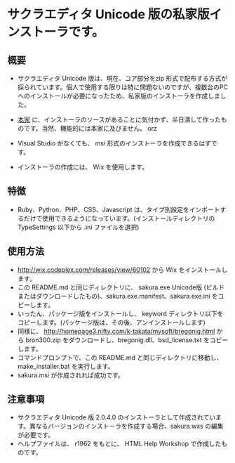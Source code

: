 サクラエディタ Unicode 版の私家版インストーラです。
============================================================

概要
-----

* サクラエディタ Unicode 版は、現在、コア部分をzip 形式で配布する方式が採られています。個人で使用する限りは特に問題ないのですが、複数台のPCへのインストールが必要になったため、私家版のインストーラを作成しました。

* [本家](http://sourceforge.net/apps/trac/sakura-editor/wiki/Installer) に、インストーラのソースがあることに気付かず、半日潰して作ったものです。当然、機能的には本家に及びません。 orz

* Visual Studio がなくても、 msi 形式のインストーラを作成できるはずです。
* インストーラの作成には、 Wix を使用します。

特徴
-----

* Ruby、Python、PHP、CSS、Javascript は、タイプ別設定をインポートするだけで使用できるようになっています。(インストールディレクトリの TypeSettings 以下から .ini ファイルを選択)

使用方法
---------

* http://wix.codeplex.com/releases/view/60102 から Wix をインストールします。
* この README.md と同じディレクトリに、 sakura.exe Unicode版 (ビルドまたはダウンロードしたもの)、sakura.exe.manifest、sakura.exe.ini をコピーします。
* いったん、パッケージ版をインストールし、 keyword ディレクトリ以下をコピーします。(パッケージ版は、その後、アンインストールします)
* 同様に、 http://homepage3.nifty.com/k-takata/mysoft/bregonig.html から bron300.zip をダウンロードし、bregonig.dll、bsd_license.txt をコピーします。
* コマンドプロンプトで、この README.md と同じディレクトリに移動し、 make_installer.bat を実行します。
* sakura.msi が作成されれば成功です。

注意事項
--------

* サクラエディタ Unicode 版 2.0.4.0 のインストーラとして作成されています。異なるバージョンのインストーラを作成する場合、sakura.wxs の編集が必要です。
* ヘルプファイルは、 r1962 をもとに、 HTML Help Workshop で作成したものです。
